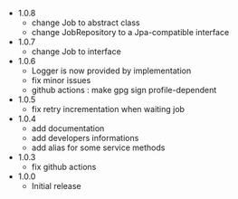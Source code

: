 * 1.0.8
  - change Job to abstract class
  - change JobRepository to a Jpa-compatible interface
* 1.0.7
  - change Job to interface
* 1.0.6
  - Logger is now provided by implementation
  - fix minor issues
  - github actions : make gpg sign profile-dependent
* 1.0.5
  - fix retry incrementation when waiting job
* 1.0.4
  - add documentation
  - add developers informations
  - add alias for some service methods
* 1.0.3
  - fix github actions
* 1.0.0
  - Initial release
